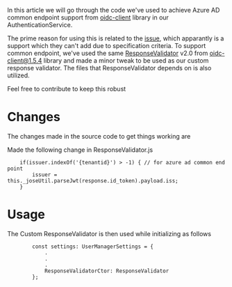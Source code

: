 In this article we will go through the code we've used to achieve Azure AD common endpoint support from [oidc-client](https://github.com/IdentityModel/oidc-client-js) library in our AuthenticationService. 

The prime reason for using this is related to the [issue](https://github.com/IdentityModel/oidc-client-js/issues/724), which apparantly is a support which they can't add due to specification criteria. To support common endpoint, we've used the same [ResponseValidator](https://github.com/IdentityModel/oidc-client-js/blob/dev/src/ResponseValidator.js) v2.0 from oidc-client@1.5.4 library and made a minor tweak to be used as our custom response validator. The files that ResponseValidator depends on is also utilized.

Feel free to contribute to keep this robust

# Changes
The changes made in the source code to get things working are

Made the following change in ResponseValidator.js
```
    if(issuer.indexOf('{tenantid}') > -1) { // for azure ad common end point 
        issuer = this._joseUtil.parseJwt(response.id_token).payload.iss;
    }

```

# Usage
The Custom ResponseValidator is then used while initializing as follows
```
        const settings: UserManagerSettings = {
            .
            .
            .
            ResponseValidatorCtor: ResponseValidator 
        };
```